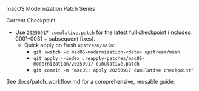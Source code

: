 macOS Modernization Patch Series

Current Checkpoint

- Use `20250917-cumulative.patch` for the latest full checkpoint (includes 0001–0031 + subsequent fixes).
  - Quick apply on fresh `upstream/main`:
    - `git switch -c macOS-modernization-<date> upstream/main`
    - `git apply --index .reapply-patches/macOS-modernization/20250917-cumulative.patch`
    - `git commit -m "macOS: apply 20250917 cumulative checkpoint"`

See docs/patch_workflow.md for a comprehensive, reusable guide.
